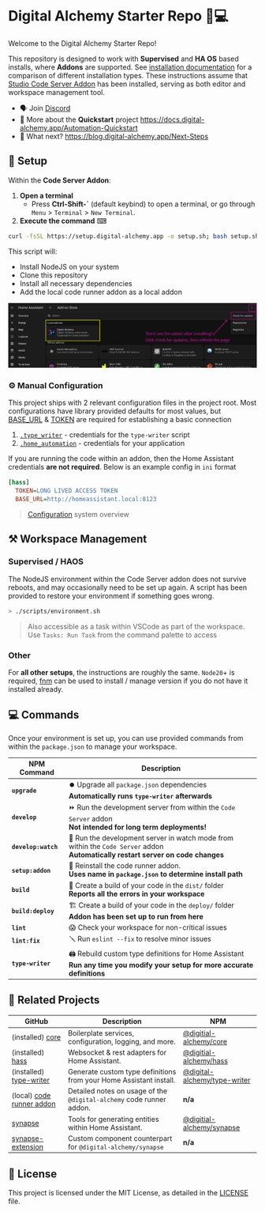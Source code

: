 # Digital Alchemy Starter Repo 🏡💻

Welcome to the Digital Alchemy Starter Repo!

This repository is designed to work with **Supervised** and **HA OS** based installs, where **Addons** are supported. See [installation documentation](https://www.home-assistant.io/installation/#advanced-installation-methods) for a comparison of different installation types. These instructions assume that [Studio Code Server Addon](https://github.com/hassio-addons/addon-vscode) has been installed, serving as both editor and workspace management tool.

- 🗣️ Join [Discord](https://discord.gg/JkZ35Gv97Y)
- 📖 More about the **Quickstart** project https://docs.digital-alchemy.app/Automation-Quickstart
- 🤖 What next? https://blog.digital-alchemy.app/Next-Steps

## 🚀 Setup

Within the **Code Server Addon**:

1. **Open a terminal**
   - Press **Ctrl-Shift-\`** (default keybind) to open a terminal, or go through `Menu` > `Terminal` > `New Terminal`.
2. **Execute the command** ⌨
```bash
curl -fsSL https://setup.digital-alchemy.app -o setup.sh; bash setup.sh
```
This script will:
- Install NodeJS on your system
- Clone this repository
- Install all necessary dependencies
- Add the local code runner addon as a local addon

![img](./docs/addon.png)

### ⚙️ Manual Configuration

This project ships with 2 relevant configuration files in the project root.
Most configurations have library provided defaults for most values, but [BASE_URL](https://docs.digital-alchemy.app/Home+Automation/Hass/config/BASE_URL) & [TOKEN](https://docs.digital-alchemy.app/Home+Automation/Hass/config/TOKEN) are required for establishing a basic connection

1. [`.type_writer`](./.type_writer) - credentials for the `type-writer` script
2. [`.home_automation`](./.home_automation) - credentials for your application

If you are running the code within an addon, then the Home Assistant credentials **are not required**. Below is an example config in `ini` format

```ini
[hass]
  TOKEN=LONG LIVED ACCESS TOKEN
  BASE_URL=http://homeassistant.local:8123
```

> [Configuration](https://docs.digital-alchemy.app/Core/Configuration) system overview

## ⚒️ Workspace Management

### Supervised / HAOS

The NodeJS environment within the Code Server addon does not survive reboots, and may occasionally need to be set up again. A script has been provided to restore your environment if something goes wrong.
```bash
> ./scripts/environment.sh
```
> Also accessible as a task within VSCode as part of the workspace. Use `Tasks: Run Task` from the command palette to access

### Other

For **all other setups**, the instructions are roughly the same. `Node20`+ is required, [fnm](https://github.com/Schniz/fnm) can be used to install / manage version if you do not have it installed already.

## 💻 Commands

Once your environment is set up, you can use provided commands from within the `package.json` to manage your workspace.

| NPM Command | Description |
| ---- | ---- |
| **`upgrade`** | ⏺️ Upgrade all `package.json` dependencies<br>**Automatically runs `type-writer` afterwards** |
| **`develop`** | ⏩ Run the development server from within the `Code Server` addon<br>**Not intended for long term deployments!** |
| **`develop:watch`** | 👀 Run the development server in watch mode from within the `Code Server` addon<br>**Automatically restart server on code changes** |
| **`setup:addon`** | 🔁 Reinstall the code runner addon. <br>**Uses name in `package.json` to determine install path** |
| **`build`** | 🔨 Create a build of your code in the `dist/` folder<br>**Reports all the errors in your workspace** |
| **`build:deploy`** | 🏗️ Create a build of your code in the `deploy/` folder<br>**Addon has been set up to run from here** |
| **`lint`** | 😱 Check your workspace for non-critical issues |
| **`lint:fix`** | 🪛 Run `eslint --fix` to resolve minor issues |
| **`type-writer`** | 🖨️ Rebuild custom type definitions for Home Assistant<br>**Run any time you modify your setup for more accurate definitions** |


## 🤝 Related Projects

| GitHub                                                                       | Description                                                          | NPM                                                                                     |
| ---------------------------------------------------------------------------- | -------------------------------------------------------------------- | --------------------------------------------------------------------------------------- |
| (installed) [core](https://github.com/Digital-Alchemy-TS/core)               | Boilerplate services, configuration, logging, and more.              | [@digitial-alchemy/core](https://www.npmjs.com/package/@digital-alchemy/core)           |
| (installed) [hass](https://github.com/Digital-Alchemy-TS/hass)               | Websocket & rest adapters for Home Assistant.                        | [@digitial-alchemy/hass](https://www.npmjs.com/package/@digital-alchemy/hass)           |
| (installed) [type-writer](https://github.com/Digital-Alchemy-TS/type-writer)    | Generate custom type definitions from your Home Assistant install.   | [@digital-alchemy/type-writer](https://www.npmjs.com/package/@digital-alchemy/terminal) |
| (local) [code runner addon](./addon/README.md)                               | Detailed notes on usage of the `@digital-alchemy` code runner addon. |          **n/a**                                                                                |
| [synapse](https://github.com/Digital-Alchemy-TS/synapse)                     | Tools for generating entities within Home Assistant.                 | [@digitial-alchemy/synapse](https://www.npmjs.com/package/@digital-alchemy/synapse)     |
| [synapse-extension](https://github.com/Digital-Alchemy-TS/synapse-extension) | Custom component counterpart for `@digital-alchemy/synapse`          |             **n/a**                                                                            |

## 📄 License

This project is licensed under the MIT License, as detailed in the [LICENSE](./LICENSE) file.
